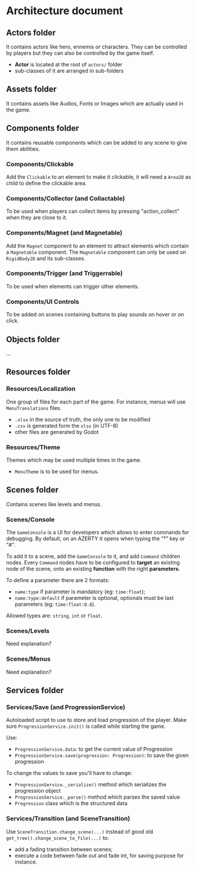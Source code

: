 # Architecture document

## Actors folder

It contains actors like hero, ennemis or characters. They can be controlled
by players but they can also be controlled by the game itself.

- **Actor** is located at the root of `actors/` folder
- sub-classes of it are arranged in sub-folders

## Assets folder

It contains assets like Audios, Fonts or Images which are actually used in the game.

## Components folder

It contains reusable components which can be added to any scene to give them abilities.

### Components/Clickable

Add the `Clickable` to an element to make it clickable, it will need a `Area2D` as child to define the clickable area.

### Components/Collector (and Collactable)

To be used when players can collect items by pressing "action_collect" when they are close to it.

### Components/Magnet (and Magnetable)

Add the `Magnet` component to an element to attract elements which contain a `Magnetable` component.
The `Magnetable` component can only be used on `RigidBody2D` and its sub-classes.

### Components/Trigger (and Triggerrable)

To be used when elements can trigger other elements.

### Components/UI Controls

To be added on scenes containing buttons to play sounds on hover or on click.

## Objects folder

...

## Resources folder

### Resources/Localization

One group of files for each part of the game. For instance, menus will use `MenuTranslations` files.

- `.xlsx` in the source of truth, the only one to be modified
- `.csv` is generated form the `xlsx` (in UTF-8)
- other files are generated by Godot

### Resources/Theme

Themes which may be used multiple times in the game.

- `MenuTheme` is to be used for menus.

## Scenes folder

Contains scenes like levels and menus.

### Scenes/Console

The `GameConsole` is a UI for developers which allows to enter commands for debugging.
By default, on an AZERTY it opens when typing the "²" key or "#".

To add it to a scene, add the `GameConsole` to it, and add `Command` children nodes.
Every `Command` nodes have to be configured to **target** an existing node of the scene,
onto an existing **function** with the right **parameters**.

To define a parameter there are 2 formats:
- `name:type` if parameter is mandatory (eg: `time:float`);
- `name:type:default` if parameter is optional, optionals must be last parameters (eg: `time:float:0.8`).

Allowed types are: `string`, `int` or `float`.

### Scenes/Levels

Need explanation?

### Scenes/Menus

Need explanation?

## Services folder

### Services/Save (and ProgressionService)

Autoloaded script to use to store and load progression of the player.
Make sure `ProgressionService.init()` is called while starting the game.

Use:
- `ProgressionService.data`: to get the current value of Progression
- `ProgressionService.save(progression: Progression)`: to save the given progression

To change the values to save you'll have to change:
- `ProgressionService._serialize()` method which serializes the progression object
- `ProgressionService._parse()` method which parses the saved value
- `Progression` class which is the structured data

### Services/Transition (and SceneTransition)

Use `SceneTransition.change_scene(...)` instead of good old `get_tree().change_scene_to_file(...)` to:
- add a fading transition between scenes;
- execute a code between fade out and fade int, for saving purpose for instance.
